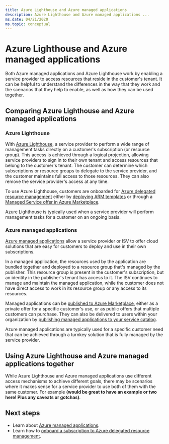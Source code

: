```yaml
---
title: Azure Lighthouse and Azure managed applications
description: Azure Lighthouse and Azure managed applications ... 
ms.date: 04/21/2020
ms.topic: conceptual
---
```


# Azure Lighthouse and Azure managed applications

Both Azure managed applications and Azure Lighthouse work by enabling a service provider to access resources that reside in the customer's tenant. It can be helpful to understand the differences in the way that they work and the scenarios that they help to enable, as well as how they can be used together.

## Comparing Azure Lighthouse and Azure managed applications

### Azure Lighthouse

With [Azure Lighthouse](../overview.md), a service provider to perform a wide range of management tasks directly on a customer's subscription (or resource group). This access is achieved through a logical projection, allowing service providers to sign in to their own tenant and access resources that belong to the customer's tenant. The customer can determine which subscriptions or resource groups to delegate to the service provider, and the customer maintains full access to those resources. They can also remove the service provider's access at any time.

To use Azure Lighthouse, customers are onboarded for [Azure delegated resource management](azure-delegated-resource-management.md) either by [deploying ARM templates](../how-to/onboard-customer.md) or through a [Managed Service offer in  Azure Marketplace](managed-services-offers.md).

Azure Lighthouse is typically used when a service provider will perform management tasks for a customer on an ongoing basis.

### Azure managed applications

[Azure managed applications](../../azure-resource-manager/managed-applications/overview.md) allow a service provider or ISV to offer cloud solutions that are easy for customers to deploy and use in their own subscriptions.

In a managed application, the resources used by the application are bundled together and deployed to a resource group that's managed by the publisher. This resource group is present in the customer's subscription, but an identity in the publisher's tenant has access to it. The ISV continues to manage and maintain the managed application, while the customer does not have direct access to work in its resource group or any access to its resources.

Managed applications can be [published to Azure Marketplace](../../azure-resource-manager/managed-applications/publish-marketplace-app.md), either as a private offer for a specific customer's use, or as public offers that multiple customers can purchase. They can also be delivered to users within your organization by [publishing managed applications to your service catalog](../../azure-resource-manager/managed-applications/publish-service-catalog-app.md).

Azure managed applications are typically used for a specific customer need that can be achieved through a turnkey solution that is fully managed by the service provider.

## Using Azure Lighthouse and Azure managed applications together

While Azure Lighthouse and Azure managed applications use different access mechanisms to achieve different goals, there may be scenarios where it makes sense for a service provider to use both of them with the same customer. For example **(would be great to have an example or two here! Plus any caveats or gotchas)**.

## Next steps

- Learn about [Azure managed applications](../../azure-resource-manager/managed-applications/overview.md).
- Learn how to [onboard a subscription to Azure delegated resource management](../how-to/onboard-customer.md).
